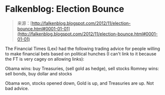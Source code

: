 <!--yml
category: 未分类
date: 2024-05-12 20:19:16
-->

# Falkenblog: Election Bounce

> 来源：[http://falkenblog.blogspot.com/2012/11/election-bounce.html#0001-01-01](http://falkenblog.blogspot.com/2012/11/election-bounce.html#0001-01-01)

The Financial Times (Lex) had the following trading advice for people willing to make financial bets based on political hunches (I can't link to it because the FT is very cagey on allowing links):

Obama wins: buy Treasuries, (sell gold as hedge), sell stocks
Romney wins: sell bonds, buy dollar and stocks

Obama won, stocks opened down, Gold is up, and Treasuries are up. Not bad advice.